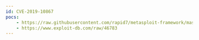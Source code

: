 ```yaml
---
id: CVE-2019-10867
pocs:
    - https://raw.githubusercontent.com/rapid7/metasploit-framework/master/modules/exploits/multi/http/pimcore_unserialize_rce.rb
    - https://www.exploit-db.com/raw/46783
---
```

